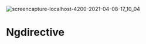 ![screencapture-localhost-4200-2021-04-08-17_10_04](https://user-images.githubusercontent.com/81439037/114021982-eafa9200-988e-11eb-9871-af292bd9446f.png)
# Ngdirective

